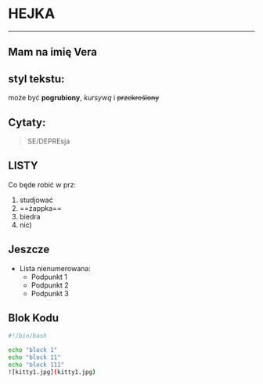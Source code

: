 # HEJKA
-------
## Mam na imię Vera

## styl tekstu:
 może być **pogrubiony**, *kursywą* i ~~przekreślony~~
 ## Cytaty:
 > SE/DEPREsja
## LISTY
Co będe robić w prz:
1. studjować
2. ==żappka==
3. biedra
4. nic)

## Jeszcze
- Lista nienumerowana:
  - Podpunkt 1
  - Podpunkt 2
  - Podpunkt 3

 ## Blok Kodu

```bash
#!/bin/bash

echo "block 1"
echo "block 11"
echo "block 111"
![kitty1.jpg](kitty1.jpg)



